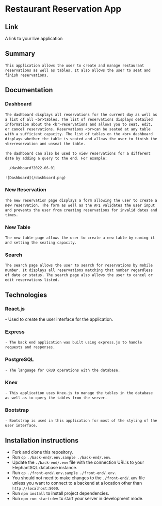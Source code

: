 # Restaurant Reservation App

## Link

  A link to your live application

## Summary

    This application allows the user to create and manage restaurant reservations as well as tables. It also allows the user to seat and finish reservations.

## Documentation

  ### Dashboard

    The dashboard displays all reservations for the current day as well as a list of all <br>tables. The list of reservations displays detailed information about the <br>reservations and allows you to seat, edit, or cancel reservations. Reservations <br>can be seated at any table with a sufficient capacity. The list of tables on the <br> dashboard displays whether the table is seated and allows the user to finish the <br>reservation and unseat the table.

    The dashboard can also be used to view reservations for a different date by adding a query to the end. For example:
      
      /dashboard?2022-06-01

    ![Dashboard](/dashboard.png)

  ### New Reservation

    The new reservation page displays a form allowing the user to create a new reservation. The form as well as the API validates the user input and prevents the user from creating reservations for invalid dates and times.

  ### New Table

    The new table page allows the user to create a new table by naming it and setting the seating capacity.

  ### Search

    The search page allows the user to search for reservations by mobile number. It displays all reservations matching that number regardless of date or status. The search page also allows the user to cancel or edit reservations listed.

## Technologies

  ### React.js
    
   <tab> - Used to create the user interface for the application.

  ### Express

    - The back end application was built using express.js to handle requests and responses.

  ### PostgreSQL

    - The language for CRUD operations with the database.

  ### Knex

    - This application uses Knex.js to manage the tables in the database as well as to query the tables from the server.

  ### Bootstrap

    - Bootstrap is used in this application for most of the styling of the user interface.

## Installation instructions

  - Fork and clone this repository.
  - Run `cp ./back-end/.env.sample ./back-end/.env`.
  - Update the `./back-end/.env` file with the connection URL's to your ElephantSQL database instance.
  - Run `cp ./front-end/.env.sample ./front-end/.env`.
  - You should not need to make changes to the `./front-end/.env` file unless you want to connect to a backend at a location other than `http://localhost:5000`.
  - Run `npm install` to install project dependencies.
  - Run `npm run start:dev` to start your server in development mode.
